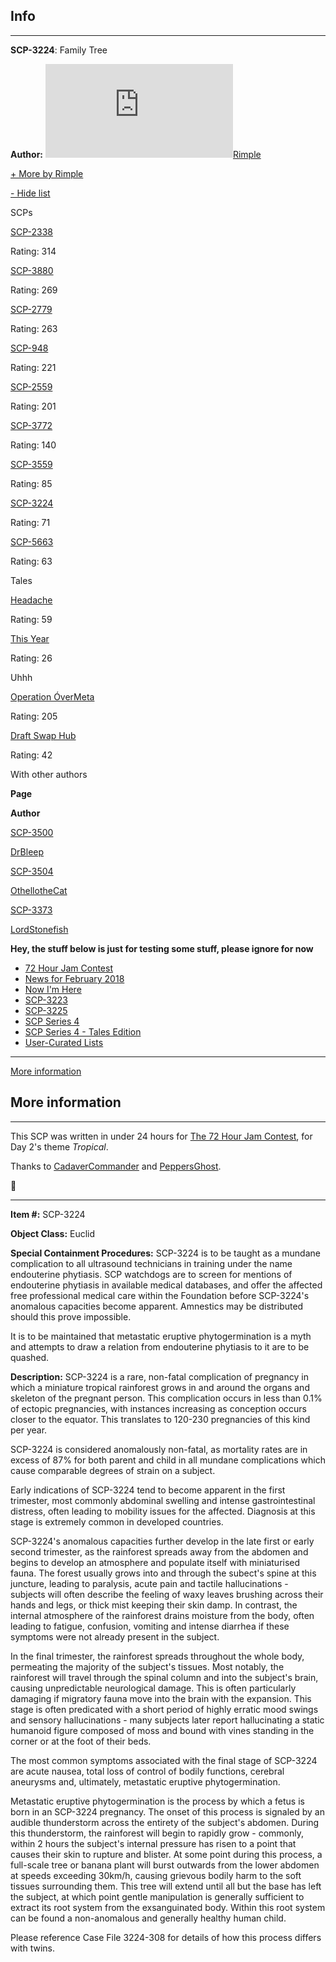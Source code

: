 Info
----

* * *

**SCP-3224**: Family Tree

**Author:** [![Rimple](http://www.wikidot.com/avatar.php?userid=2320004&amp;size=small&amp;timestamp=1599870296)](http://www.wikidot.com/user:info/rimple)[Rimple](http://www.wikidot.com/user:info/rimple)

[+ More by Rimple](javascript:;)

[\- Hide list](javascript:;)

SCPs

[SCP-2338](/scp-2338)

Rating: 314

[SCP-3880](/scp-3880)

Rating: 269

[SCP-2779](/scp-2779)

Rating: 263

[SCP-948](/scp-948)

Rating: 221

[SCP-2559](/scp-2559)

Rating: 201

[SCP-3772](/scp-3772)

Rating: 140

[SCP-3559](/scp-3559)

Rating: 85

[SCP-3224](/scp-3224)

Rating: 71

[SCP-5663](/scp-5663)

Rating: 63

Tales

[Headache](/that-buzzing-behind-your-eye)

Rating: 59

[This Year](/i-am-going-to-make-it-through-this-year-if-it-kills-me)

Rating: 26

Uhhh

[Operation ÓverMeta](/operation-overmeta)

Rating: 205

[Draft Swap Hub](/draft-swap-hub)

Rating: 42

With other authors

**Page**

**Author**

[SCP-3500](/scp-3500)

[DrBleep](http://www.wikidot.com/user:info/drbleep)

[SCP-3504](/scp-3504)

[OthellotheCat](http://www.wikidot.com/user:info/othellothecat)

[SCP-3373](/scp-3373)

[LordStonefish](http://www.wikidot.com/user:info/lordstonefish)

  
**Hey, the stuff below is just for testing some stuff, please ignore for now**

*   [72 Hour Jam Contest](/72-hour-jam-contest)
*   [News for February 2018](/news-02-2018)
*   [Now I'm Here](/now-i-m-here)
*   [SCP-3223](/scp-3223)
*   [SCP-3225](/scp-3225)
*   [SCP Series 4](/scp-series-4)
*   [SCP Series 4 - Tales Edition](/scp-series-4-tales-edition)
*   [User-Curated Lists](/user-curated-lists)

* * *

[More information](#u-credit-otherwise)

More information
----------------

* * *

This SCP was written in under 24 hours for [The 72 Hour Jam Contest](http://www.scp-wiki.net/72-hour-jam-contest), for Day 2's theme _Tropical_.

Thanks to [CadaverCommander](http://www.wikidot.com/user:info/cadavercommander) and [PeppersGhost](http://www.wikidot.com/user:info/peppersghost).

🌴

* * *

**Item #:** SCP-3224

**Object Class:** Euclid

**Special Containment Procedures:** SCP-3224 is to be taught as a mundane complication to all ultrasound technicians in training under the name endouterine phytiasis. SCP watchdogs are to screen for mentions of endouterine phytiasis in available medical databases, and offer the affected free professional medical care within the Foundation before SCP-3224's anomalous capacities become apparent. Amnestics may be distributed should this prove impossible.

It is to be maintained that metastatic eruptive phytogermination is a myth and attempts to draw a relation from endouterine phytiasis to it are to be quashed.

**Description:** SCP-3224 is a rare, non-fatal complication of pregnancy in which a miniature tropical rainforest grows in and around the organs and skeleton of the pregnant person. This complication occurs in less than 0.1% of ectopic pregnancies, with instances increasing as conception occurs closer to the equator. This translates to 120-230 pregnancies of this kind per year.

SCP-3224 is considered anomalously non-fatal, as mortality rates are in excess of 87% for both parent and child in all mundane complications which cause comparable degrees of strain on a subject.

Early indications of SCP-3224 tend to become apparent in the first trimester, most commonly abdominal swelling and intense gastrointestinal distress, often leading to mobility issues for the affected. Diagnosis at this stage is extremely common in developed countries.

SCP-3224's anomalous capacities further develop in the late first or early second trimester, as the rainforest spreads away from the abdomen and begins to develop an atmosphere and populate itself with miniaturised fauna. The forest usually grows into and through the subect's spine at this juncture, leading to paralysis, acute pain and tactile hallucinations - subjects will often describe the feeling of waxy leaves brushing across their hands and legs, or thick mist keeping their skin damp. In contrast, the internal atmosphere of the rainforest drains moisture from the body, often leading to fatigue, confusion, vomiting and intense diarrhea if these symptoms were not already present in the subject.

In the final trimester, the rainforest spreads throughout the whole body, permeating the majority of the subject's tissues. Most notably, the rainforest will travel through the spinal column and into the subject's brain, causing unpredictable neurological damage. This is often particularly damaging if migratory fauna move into the brain with the expansion. This stage is often predicated with a short period of highly erratic mood swings and sensory hallucinations - many subjects later report hallucinating a static humanoid figure composed of moss and bound with vines standing in the corner or at the foot of their beds.

The most common symptoms associated with the final stage of SCP-3224 are acute nausea, total loss of control of bodily functions, cerebral aneurysms and, ultimately, metastatic eruptive phytogermination.

Metastatic eruptive phytogermination is the process by which a fetus is born in an SCP-3224 pregnancy. The onset of this process is signaled by an audible thunderstorm across the entirety of the subject's abdomen. During this thunderstorm, the rainforest will begin to rapidly grow - commonly, within 2 hours the subject's internal pressure has risen to a point that causes their skin to rupture and blister. At some point during this process, a full-scale tree or banana plant will burst outwards from the lower abdomen at speeds exceeding 30km/h, causing grievous bodily harm to the soft tissues surrounding them. This tree will extend until all but the base has left the subject, at which point gentle manipulation is generally sufficient to extract its root system from the exsanguinated body. Within this root system can be found a non-anomalous and generally healthy human child.

Please reference Case File 3224-308 for details of how this process differs with twins.
